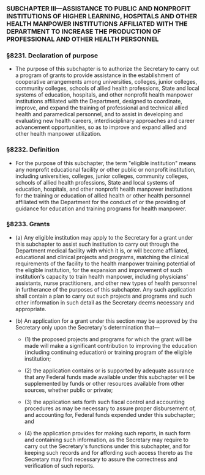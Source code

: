 ### SUBCHAPTER III—ASSISTANCE TO PUBLIC AND NONPROFIT INSTITUTIONS OF HIGHER LEARNING, HOSPITALS AND OTHER HEALTH MANPOWER INSTITUTIONS AFFILIATED WITH THE DEPARTMENT TO INCREASE THE PRODUCTION OF PROFESSIONAL AND OTHER HEALTH PERSONNEL

### §8231. Declaration of purpose
* The purpose of this subchapter is to authorize the Secretary to carry out a program of grants to provide assistance in the establishment of cooperative arrangements among universities, colleges, junior colleges, community colleges, schools of allied health professions, State and local systems of education, hospitals, and other nonprofit health manpower institutions affiliated with the Department, designed to coordinate, improve, and expand the training of professional and technical allied health and paramedical personnel, and to assist in developing and evaluating new health careers, interdisciplinary approaches and career advancement opportunities, so as to improve and expand allied and other health manpower utilization.

### §8232. Definition
* For the purpose of this subchapter, the term "eligible institution" means any nonprofit educational facility or other public or nonprofit institution, including universities, colleges, junior colleges, community colleges, schools of allied health professions, State and local systems of education, hospitals, and other nonprofit health manpower institutions for the training or education of allied health or other health personnel affiliated with the Department for the conduct of or the providing of guidance for education and training programs for health manpower.

### §8233. Grants
* (a) Any eligible institution may apply to the Secretary for a grant under this subchapter to assist such institution to carry out through the Department medical facility with which it is, or will become affiliated, educational and clinical projects and programs, matching the clinical requirements of the facility to the health manpower training potential of the eligible institution, for the expansion and improvement of such institution's capacity to train health manpower, including physicians' assistants, nurse practitioners, and other new types of health personnel in furtherance of the purposes of this subchapter. Any such application shall contain a plan to carry out such projects and programs and such other information in such detail as the Secretary deems necessary and appropriate.

* (b) An application for a grant under this section may be approved by the Secretary only upon the Secretary's determination that—

  * (1) the proposed projects and programs for which the grant will be made will make a significant contribution to improving the education (including continuing education) or training program of the eligible institution;

  * (2) the application contains or is supported by adequate assurance that any Federal funds made available under this subchapter will be supplemented by funds or other resources available from other sources, whether public or private;

  * (3) the application sets forth such fiscal control and accounting procedures as may be necessary to assure proper disbursement of, and accounting for, Federal funds expended under this subchapter; and

  * (4) the application provides for making such reports, in such form and containing such information, as the Secretary may require to carry out the Secretary's functions under this subchapter, and for keeping such records and for affording such access thereto as the Secretary may find necessary to assure the correctness and verification of such reports.